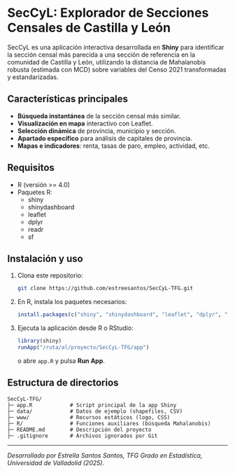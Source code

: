 # SecCyL: Explorador de Secciones Censales de Castilla y León

SecCyL es una aplicación interactiva desarrollada en **Shiny** para identificar la sección censal más parecida a una sección de referencia en la comunidad de Castilla y León, utilizando la distancia de Mahalanobis robusta (estimada con MCD) sobre variables del Censo 2021 transformadas y estandarizadas.

## Características principales

- **Búsqueda instantánea** de la sección censal más similar.
- **Visualización en mapa** interactivo con Leaflet.
- **Selección dinámica** de provincia, municipio y sección.
- **Apartado específico** para análisis de capitales de provincia.
- **Mapas e indicadores**: renta, tasas de paro, empleo, actividad, etc.

## Requisitos

- R (versión >= 4.0)
- Paquetes R:
  - shiny
  - shinydashboard
  - leaflet
  - dplyr
  - readr
  - sf

## Instalación y uso

1. Clona este repositorio:
   ```bash
   git clone https://github.com/estreesantos/SecCyL-TFG.git
   ```
2. En R, instala los paquetes necesarios:
   ```r
   install.packages(c("shiny", "shinydashboard", "leaflet", "dplyr", "readr", "sf"))
   ```
3. Ejecuta la aplicación desde R o RStudio:
   ```r
   library(shiny)
   runApp("/ruta/al/proyecto/SecCyL-TFG/app")
   ```
   o abre `app.R` y pulsa **Run App**.

## Estructura de directorios

```
SecCyL-TFG/
├─ app.R            # Script principal de la app Shiny
├─ data/            # Datos de ejemplo (shapefiles, CSV)
├─ www/             # Recursos estáticos (logo, CSS)
├─ R/               # Funciones auxiliares (búsqueda Mahalanobis)
├─ README.md        # Descripción del proyecto
├─ .gitignore       # Archivos ignorados por Git
```

---

*Desarrollado por Estrella Santos Santos, TFG Grado en Estadística, Universidad de Valladolid (2025).*


